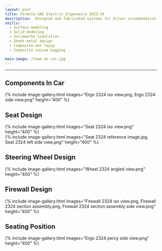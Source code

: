 ```yaml
---
layout: post
title: Formula SAE Electric Ergonomics 2023-24
description:  Designed and fabricated systems for driver accommodation for the 2023-24 Formula SAE season in compliance with FSAE 2024 ruleset. Components included driver's seat, steering wheel, headrest, firewall, nose cone, and body panels.
skills: 
  - Surface modeling
  - Solid modeling
  - Solidworks Simulation
  - Sheet metal design
  - Composite wet layup
  - Composite vacuum bagging

main-image: /team on car.jpg
---
```


---
## Components In Car
{% include image-gallery.html images="Ergo 2324 iso view.png, Ergo 2324 side view.png" height="400" %}

## Seat Design
{% include image-gallery.html images="Seat 2324 iso view.png" height="400" %} <br>
{% include image-gallery.html images="Seat 2324 reference image.jpg, Seat 2324 left side view.png" height="400" %}

## Steering Wheel Design
{% include image-gallery.html images="Wheel 2324 angled view.png" height="400" %}

## Firewall Design
{% include image-gallery.html images="Firewall 2324 iso view.png, Firewall 2324 section assembly.png, Firewall 2324 section assembly side view.png" height="400" %}

## Seating Position
{% include image-gallery.html images="Ergo 2324 percy side view.png" height="400" %}
